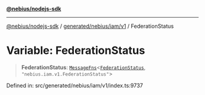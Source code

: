 [**@nebius/nodejs-sdk**](../../../../../README.md)

---

[@nebius/nodejs-sdk](../../../../../README.md) / [generated/nebius/iam/v1](../README.md) / FederationStatus

# Variable: FederationStatus

> **FederationStatus**: [`MessageFns`](../../../../../runtime/protos/core/interfaces/MessageFns.md)\<[`FederationStatus`](../interfaces/FederationStatus.md), `"nebius.iam.v1.FederationStatus"`\>

Defined in: src/generated/nebius/iam/v1/index.ts:9737

